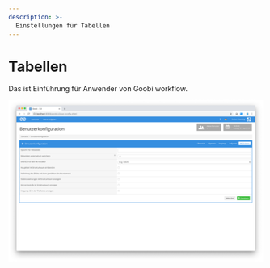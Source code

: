 ```yaml
---
description: >-
  Einstellungen für Tabellen
---
```


# Tabellen

Das ist Einführung für Anwender von Goobi workflow.

![Tabellen](screen_01_de.png)